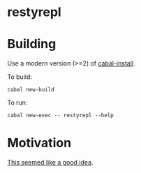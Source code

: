 # restyrepl

# Building

Use a modern version (>=2) of [cabal-install](https://www.haskell.org/cabal/).

To build:

    cabal new-build 

To run: 

    cabal new-exec -- restyrepl --help

# Motivation

[This seemed like a good idea](https://www.reddit.com/r/haskell/comments/948s9q/running_ghci_in_background/).
